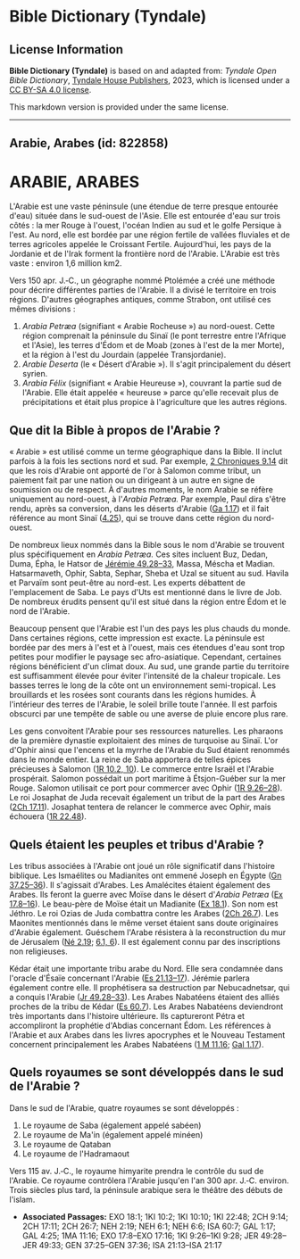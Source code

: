 # Bible Dictionary (Tyndale)

## License Information

**Bible Dictionary (Tyndale)** is based on and adapted from: _Tyndale Open Bible Dictionary_, [Tyndale House Publishers](https://tyndaleopenresources.com/), 2023, which is licensed under a [CC BY-SA 4.0 license](https://creativecommons.org/licenses/by-sa/4.0/legalcode.en).

This markdown version is provided under the same license.



--------------------------------

## Arabie, Arabes (id: 822858)

ARABIE, ARABES
==============

L'Arabie est une vaste péninsule (une étendue de terre presque entourée d'eau) située dans le sud\-ouest de l'Asie. Elle est entourée d'eau sur trois côtés : la mer Rouge à l'ouest, l'océan Indien au sud et le golfe Persique à l'est. Au nord, elle est bordée par une région fertile de vallées fluviales et de terres agricoles appelée le Croissant Fertile. Aujourd'hui, les pays de la Jordanie et de l'Irak forment la frontière nord de l'Arabie. L'Arabie est très vaste : environ 1,6 million km2\.

Vers 150 apr. J.‑C., un géographe nommé Ptolémée a créé une méthode pour décrire différentes parties de l'Arabie. Il a divisé le territoire en trois régions. D'autres géographes antiques, comme Strabon, ont utilisé ces mêmes divisions :

1. *Arabia Petræa* (signifiant « Arabie Rocheuse ») au nord\-ouest. Cette région comprenait la péninsule du Sinaï (le pont terrestre entre l'Afrique et l'Asie), les terres d'Édom et de Moab (zones à l'est de la mer Morte), et la région à l'est du Jourdain (appelée Transjordanie).
2. *Arabie Deserta* (le « Désert d'Arabie »). Il s'agit principalement du désert syrien.
3. *Arabia Félix* (signifiant « Arabie Heureuse »), couvrant la partie sud de l'Arabie. Elle était appelée « heureuse » parce qu'elle recevait plus de précipitations et était plus propice à l'agriculture que les autres régions.

Que dit la Bible à propos de l'Arabie ?
---------------------------------------

« Arabie » est utilisé comme un terme géographique dans la Bible. Il inclut parfois à la fois les sections nord et sud. Par exemple, [2 Chroniques 9\.14](https://ref.ly/2Chr9:14) dit que les rois d'Arabie ont apporté de l'or à Salomon comme tribut, un paiement fait par une nation ou un dirigeant à un autre en signe de soumission ou de respect. À d'autres moments, le nom Arabie se réfère uniquement au nord\-ouest, à l'*Arabia Petræa.* Par exemple, Paul dira s'être rendu, après sa conversion, dans les déserts d'Arabie ([Ga 1\.17](https://ref.ly/Gal1:17)) et il fait référence au mont Sinaï ([4\.25](https://ref.ly/Gal4:25)), qui se trouve dans cette région du nord\-ouest.

De nombreux lieux nommés dans la Bible sous le nom d'Arabie se trouvent plus spécifiquement en *Arabia Petræa.* Ces sites incluent Buz, Dedan, Duma, Épha, le Hatsor de [Jérémie 49\.28–33](https://ref.ly/Jer49:28-Jer49:33), Massa, Méscha et Madian. Hatsarmaveth, Ophir, Sabta, Sephar, Sheba et Uzal se situent au sud. Havila et Parvaïm sont peut\-être au nord\-est. Les experts débattent de l'emplacement de Saba. Le pays d'Uts est mentionné dans le livre de Job. De nombreux érudits pensent qu'il est situé dans la région entre Édom et le nord de l'Arabie.

Beaucoup pensent que l'Arabie est l'un des pays les plus chauds du monde. Dans certaines régions, cette impression est exacte. La péninsule est bordée par des mers à l'est et à l'ouest, mais ces étendues d'eau sont trop petites pour modifier le paysage sec afro\-asiatique. Cependant, certaines régions bénéficient d'un climat doux. Au sud, une grande partie du territoire est suffisamment élevée pour éviter l'intensité de la chaleur tropicale. Les basses terres le long de la côte ont un environnement semi\-tropical. Les brouillards et les rosées sont courants dans les régions humides. À l'intérieur des terres de l'Arabie, le soleil brille toute l'année. Il est parfois obscurci par une tempête de sable ou une averse de pluie encore plus rare.

Les gens convoitent l'Arabie pour ses ressources naturelles. Les pharaons de la première dynastie exploitaient des mines de turquoise au Sinaï. L'or d'Ophir ainsi que l'encens et la myrrhe de l'Arabie du Sud étaient renommés dans le monde entier. La reine de Saba apportera de telles épices précieuses à Salomon ([1R 10\.2, 10](https://ref.ly/1Kgs10:2,1Kgs10:10)). Le commerce entre Israël et l'Arabie prospérait. Salomon possédait un port maritime à Étsjon\-Guéber sur la mer Rouge. Salomon utilisait ce port pour commercer avec Ophir ([1R 9\.26–28](https://ref.ly/1Kgs9:26-1Kgs9:28)). Le roi Josaphat de Juda recevait également un tribut de la part des Arabes ([2Ch 17\.11](https://ref.ly/2Chr17:11)). Josaphat tentera de relancer le commerce avec Ophir, mais échouera ([1R 22\.48](https://ref.ly/1Kgs22:48)).

Quels étaient les peuples et tribus d'Arabie ?
----------------------------------------------

Les tribus associées à l'Arabie ont joué un rôle significatif dans l'histoire biblique. Les Ismaélites ou Madianites ont emmené Joseph en Égypte ([Gn 37\.25–36](https://ref.ly/Gen37:25-Gen37:36)). Il s'agissait d'Arabes. Les Amalécites étaient également des Arabes. Ils feront la guerre avec Moïse dans le désert d'*Arabia Petræa* ([Ex 17\.8–16](https://ref.ly/Exod17:8-Exod17:16)). Le beau\-père de Moïse était un Madianite ([Ex 18\.1](https://ref.ly/Exod18:1)). Son nom est Jéthro. Le roi Ozias de Juda combattra contre les Arabes ([2Ch 26\.7](https://ref.ly/2Chr26:7)). Les Maonites mentionnés dans le même verset étaient sans doute originaires d'Arabie également. Guéschem l'Arabe résistera à la reconstruction du mur de Jérusalem ([Né 2\.19](https://ref.ly/Neh2:19); [6\.1, 6](https://ref.ly/Neh6:1,Neh6:6)). Il est également connu par des inscriptions non religieuses.

Kédar était une importante tribu arabe du Nord. Elle sera condamnée dans l'oracle d'Ésaïe concernant l'Arabie ([Es 21\.13–17](https://ref.ly/Isa21:13-Isa21:17)). Jérémie parlera également contre elle. Il prophétisera sa destruction par Nebucadnetsar, qui a conquis l'Arabie ([Jr 49\.28–33](https://ref.ly/Jer49:28-Jer49:33)). Les Arabes Nabatéens étaient des alliés proches de la tribu de Kédar ([Es 60\.7](https://ref.ly/Isa60:7)). Les Arabes Nabatéens deviendront très importants dans l'histoire ultérieure. Ils captureront Pétra et accompliront la prophétie d'Abdias concernant Édom. Les références à l'Arabie et aux Arabes dans les livres apocryphes et le Nouveau Testament concernent principalement les Arabes Nabatéens ([1 M 11\.16](https://ref.ly/1Macc11:16); [Gal 1\.17](https://ref.ly/Gal1:17)).

Quels royaumes se sont développés dans le sud de l'Arabie ?
-----------------------------------------------------------

Dans le sud de l'Arabie, quatre royaumes se sont développés :

1. Le royaume de Saba (également appelé sabéen)
2. Le royaume de Ma'in (également appelé minéen)
3. Le royaume de Qataban
4. Le royaume de l'Hadramaout

Vers 115 av. J.‑C., le royaume himyarite prendra le contrôle du sud de l'Arabie. Ce royaume contrôlera l'Arabie jusqu'en l'an 300 apr. J.‑C. environ. Trois siècles plus tard, la péninsule arabique sera le théâtre des débuts de l'islam.

* **Associated Passages:** EXO 18:1; 1KI 10:2; 1KI 10:10; 1KI 22:48; 2CH 9:14; 2CH 17:11; 2CH 26:7; NEH 2:19; NEH 6:1; NEH 6:6; ISA 60:7; GAL 1:17; GAL 4:25; 1MA 11:16; EXO 17:8–EXO 17:16; 1KI 9:26–1KI 9:28; JER 49:28–JER 49:33; GEN 37:25–GEN 37:36; ISA 21:13–ISA 21:17

